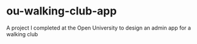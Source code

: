 # ou-walking-club-app
A project I completed at the Open University to design an admin app for a walking club

